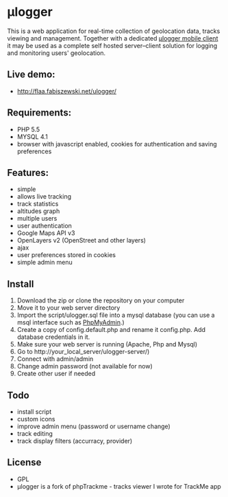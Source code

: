 # μlogger

This is a web application for real-time collection of geolocation data, tracks viewing and management. 
Together with a dedicated [μlogger mobile client](https://github.com/bfabiszewski/ulogger-android) it may be used as a complete self hosted server–client solution for logging and monitoring users' geolocation.

## Live demo:
- http://flaa.fabiszewski.net/ulogger/

## Requirements:
- PHP 5.5
- MYSQL 4.1
- browser with javascript enabled, cookies for authentication and saving preferences

## Features:
- simple
- allows live tracking
- track statistics
- altitudes graph
- multiple users
- user authentication
- Google Maps API v3
- OpenLayers v2 (OpenStreet and other layers)
- ajax 
- user preferences stored in cookies
- simple admin menu

## Install
1. Download the zip or clone the repository on your computer
2. Move it to your web server directory
3. Import the script/ulogger.sql file into a mysql database (you can use a msql interface such as [PhpMyAdmin](https://www.phpmyadmin.net).)
4. Create a copy of config.default.php and rename it config.php. Add database credentials in it.
5. Make sure your web server is running (Apache, Php and Mysql)
6. Go to http://your_local_server/ulogger-server/)
7. Connect with admin/admin
8. Change admin password (not available for now)
9. Create other user if needed

## Todo
- install script
- custom icons
- improve admin menu (password or username change)
- track editing
- track display filters (accurracy, provider)

## License
- GPL
- μlogger is a fork of phpTrackme - tracks viewer I wrote for TrackMe app
